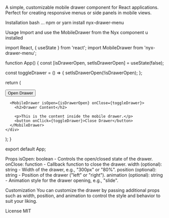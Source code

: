 A simple, customizable mobile drawer component for React applications. Perfect for creating responsive menus or side panels in mobile views.

Installation
bash ...
npm or yarn install nyx-drawer-menu

Usage
Import and use the MobileDrawer from the Nyx component u installed 


import React, { useState } from 'react';
import MobileDrawer from 'nyx-drawer-menu';

function App() {
  const [isDrawerOpen, setIsDrawerOpen] = useState(false);

  const toggleDrawer = () => {
    setIsDrawerOpen(!isDrawerOpen);
  };

  return (
    <div>
      <button onClick={toggleDrawer}>Open Drawer</button>
      
      <MobileDrawer isOpen={isDrawerOpen} onClose={toggleDrawer}>
        <h2>Drawer Content</h2>
        
        <p>This is the content inside the mobile drawer.</p>
        <button onClick={toggleDrawer}>Close Drawer</button>
      </MobileDrawer>
    </div>
  );
}

export default App;

Props
isOpen: boolean - Controls the open/closed state of the drawer.
onClose: function - Callback function to close the drawer.
width (optional): string - Width of the drawer, e.g., "300px" or "80%".
position (optional): string - Position of the drawer ("left" or "right").
animation (optional): string - Animation style for the drawer opening, e.g., "slide".

Customization
You can customize the drawer by passing additional props such as width, position, and animation to control the style and behavior to suit your liking.

License
MIT

